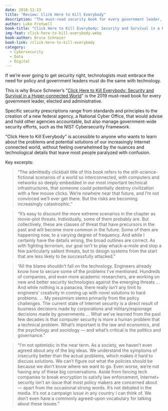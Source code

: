 ```yaml
---
date: 2018-12-23
title: "Review: Click Here to Kill Everybody"
description: "The must-read security book for every government leader, elected and administrative."
author: Luke Fretwell
book-title: "Click Here to Kill Everybody: Security and Survival in a Hyper-connected World"
img-feat: click-here-to-kill-everybody.webp
book-author: Bruce Schneier
book-link: /click-here-to-kill-everybody
category:
  - Cybersecurity
  - Data
  - Digital
---
```


If we’re ever going to get security right, technologists must embrace the need for policy and government leaders must do the same with technology.

This is why Bruce Schneier’s "[Click Here to Kill Everybody: Security and Survival in a Hyper-connected World](/books/click-here-to-kill-everybody)" is the 2019 must-read book for every government leader, elected and administrative.

Specific security prescriptions range from standards and principles to the creation of a new federal agency, a National Cyber Office, that would advise and hold other agencies accountable, but also manage government-wide security efforts, such as the NIST Cybersecurity Framework.

"Click Here to Kill Everybody" is accessible to anyone who wants to learn about the problems and potential solutions of our increasingly Internet connected world, without feeling overwhelmed by the nuances and technological details that leave most people paralyzed with confusion.

Key excerpts:

> “The admittedly clickbait title of this book refers to the still-science-fictional scenarios of a world so interconnected, with computers and networks so deeply embedded in our most important technical infrastructures, that someone could potentially destroy civilization with a few mouse clicks. We’re nowhere near that future, and I’m not convinced we’ll ever get there. But the risks are becoming increasingly catastrophic.”

> “It’s easy to discount the more extreme scenarios in the chapter as movie-plot threats. Individually, some of them probably are. But collectively, these are classes of threat that have precursors in the past and will become more common in the future. Some of them are happening now, to a varying degree of frequency. And while I certainly have the details wrong, the broad outlines are correct. As with fighting terrorism, our goal isn’t to play whack-a-mole and stop a few particularly salient threats, but to design systems from the start that are less likely to be successfully attacked.”

> “All the blame shouldn’t fall on the technology. Engineers already know how to secure some of the problems I’ve mentioned. Hundreds of companies, and even more academic researchers, are working on new and better security technologies against the emerging threats … And while nothing is a panacea, there really isn’t any limit to engineers’ creativity in coming up with novel solutions to hard problems. … My pessimism stems primarily from the policy challenges. The current state of Internet security is a direct result of business decisions made by corporations and military/espionage decisions made by governments … What we’ve learned from the past few decades is that computer security is more a human problem that a technical problem. What’s important is the law and economics, and the psychology and sociology — and what’s critical is the politics and governance.”

> “I’m not optimistic in the near term. As a society, we haven’t even agreed about any of the big ideas. We understand the symptoms of insecurity better than the actual problems, which makes it hard to discuss solutions. We can’t figure out what the policies should be because we don’t know where we want to go. Even worse, we’re not having any of these big conversations. Aside from forcing tech companies to break encryption to satisfy law enforcement, Internet+ security isn’t an issue that most policy makers are concerned about — apart from the occasional strong words. It’s not debated in the media. It’s not a campaign issue in any country I can think of. We don’t even have a commonly agreed-upon vocabulary for talking about these issues.”
